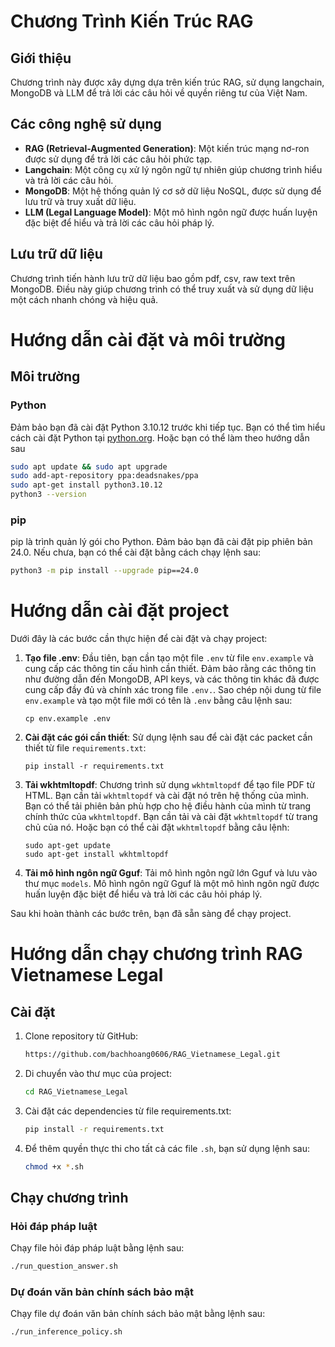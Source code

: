 # Chương Trình Kiến Trúc RAG

## Giới thiệu

Chương trình này được xây dựng dựa trên kiến trúc RAG, sử dụng langchain, MongoDB và LLM để trả lời các câu hỏi về quyền riêng tư của Việt Nam.

## Các công nghệ sử dụng

- **RAG (Retrieval-Augmented Generation)**: Một kiến trúc mạng nơ-ron được sử dụng để trả lời các câu hỏi phức tạp.
- **Langchain**: Một công cụ xử lý ngôn ngữ tự nhiên giúp chương trình hiểu và trả lời các câu hỏi.
- **MongoDB**: Một hệ thống quản lý cơ sở dữ liệu NoSQL, được sử dụng để lưu trữ và truy xuất dữ liệu.
- **LLM (Legal Language Model)**: Một mô hình ngôn ngữ được huấn luyện đặc biệt để hiểu và trả lời các câu hỏi pháp lý.

## Lưu trữ dữ liệu

Chương trình tiến hành lưu trữ dữ liệu bao gồm pdf, csv, raw text trên MongoDB. Điều này giúp chương trình có thể truy xuất và sử dụng dữ liệu một cách nhanh chóng và hiệu quả.

# Hướng dẫn cài đặt và môi trường

## Môi trường

### Python

Đảm bảo bạn đã cài đặt Python 3.10.12 trước khi tiếp tục. Bạn có thể tìm hiểu cách cài đặt Python tại [python.org](https://www.python.org/downloads/).
Hoặc bạn có thể làm theo hướng dẫn sau
```bash
sudo apt update && sudo apt upgrade
sudo add-apt-repository ppa:deadsnakes/ppa
sudo apt-get install python3.10.12
python3 --version
```

### pip

pip là trình quản lý gói cho Python. Đảm bảo bạn đã cài đặt pip phiên bản 24.0. Nếu chưa, bạn có thể cài đặt bằng cách chạy lệnh sau:

```bash
python3 -m pip install --upgrade pip==24.0
```

# Hướng dẫn cài đặt project

Dưới đây là các bước cần thực hiện để cài đặt và chạy project:

1. **Tạo file .env**: 
    Đầu tiên, bạn cần tạo một file `.env` từ file `env.example` và cung cấp các thông tin cấu hình cần thiết. Đảm bảo rằng các thông tin như đường dẫn đến MongoDB, API keys, và các thông tin khác đã được cung cấp đầy đủ và chính xác trong file `.env.`. Sao chép nội dung từ file `env.example` và tạo một file mới có tên là `.env` bằng câu lệnh sau:
    ```
    cp env.example .env
    ```

2. **Cài đặt các gói cần thiết**:
    Sử dụng lệnh sau để cài đặt các packet cần thiết từ file `requirements.txt`:
    ```
    pip install -r requirements.txt
    ```

3. **Tải wkhtmltopdf**: 
    Chương trình sử dụng `wkhtmltopdf` để tạo file PDF từ HTML. Bạn cần tải `wkhtmltopdf` và cài đặt nó trên hệ thống của mình. Bạn có thể tải phiên bản phù hợp cho hệ điều hành của mình từ trang chính thức của `wkhtmltopdf`. Bạn cần tải và cài đặt `wkhtmltopdf` từ trang chủ của nó. Hoặc bạn có thể cài đặt `wkhtmltopdf` bằng câu lệnh:
    ```
    sudo apt-get update
    sudo apt-get install wkhtmltopdf
    ```

4. **Tải mô hình ngôn ngữ Gguf**: Tải mô hình ngôn ngữ lớn Gguf và lưu vào thư mục `models`. Mô hình ngôn ngữ Gguf là một mô hình ngôn ngữ được huấn luyện đặc biệt để hiểu và trả lời các câu hỏi pháp lý.

Sau khi hoàn thành các bước trên, bạn đã sẵn sàng để chạy project.

# Hướng dẫn chạy chương trình RAG Vietnamese Legal

## Cài đặt

1. Clone repository từ GitHub:

    ```bash
    https://github.com/bachhoang0606/RAG_Vietnamese_Legal.git
    ```

2. Di chuyển vào thư mục của project:

    ```bash
    cd RAG_Vietnamese_Legal
    ```

3. Cài đặt các dependencies từ file requirements.txt:

    ```bash
    pip install -r requirements.txt
    ```
4. Để thêm quyền thực thi cho tất cả các file `.sh`, bạn sử dụng lệnh sau:

    ```bash
    chmod +x *.sh
    ```

## Chạy chương trình

### Hỏi đáp pháp luật

Chạy file hỏi đáp pháp luật bằng lệnh sau:

```bash
./run_question_answer.sh
```

### Dự đoán văn bản chính sách bảo mật

Chạy file dự đoán văn bản chính sách bảo mật bằng lệnh sau:

```bash
./run_inference_policy.sh
```
